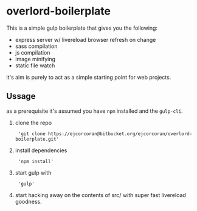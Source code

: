 # overlord-boilerplate

This is a simple gulp boilerplate that gives you the following:

* express server w/ livereload browser refresh on change
* sass compilation
* js compilation
* image minifying
* static file watch

it's aim is purely to act as a simple starting point for web projects.

## Ussage

as a prerequisite it's assumed you have `npm` installed and the `gulp-cli`.

1. clone the repo

		'git clone https://ejcorcoran@bitbucket.org/ejcorcoran/overlord-boilerplate.git'

2. install dependencies

		'npm install'

3. start gulp with
		
		'gulp'

4. start hacking away on the contents of src/ with super fast livereload goodness.